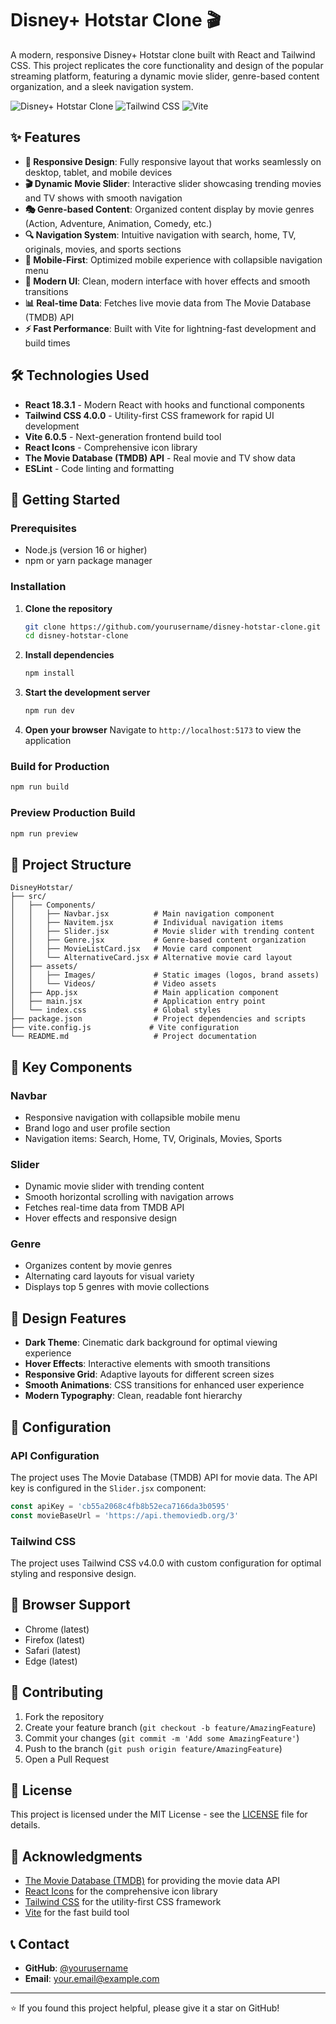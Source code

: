# Disney+ Hotstar Clone 🎬

A modern, responsive Disney+ Hotstar clone built with React and Tailwind CSS. This project replicates the core functionality and design of the popular streaming platform, featuring a dynamic movie slider, genre-based content organization, and a sleek navigation system.

![Disney+ Hotstar Clone](https://img.shields.io/badge/React-18.3.1-blue?style=for-the-badge&logo=react)
![Tailwind CSS](https://img.shields.io/badge/Tailwind_CSS-4.0.0-38B2AC?style=for-the-badge&logo=tailwind-css)
![Vite](https://img.shields.io/badge/Vite-6.0.5-646CFF?style=for-the-badge&logo=vite)

## ✨ Features

- **🎯 Responsive Design**: Fully responsive layout that works seamlessly on desktop, tablet, and mobile devices
- **🎬 Dynamic Movie Slider**: Interactive slider showcasing trending movies and TV shows with smooth navigation
- **🎭 Genre-based Content**: Organized content display by movie genres (Action, Adventure, Animation, Comedy, etc.)
- **🔍 Navigation System**: Intuitive navigation with search, home, TV, originals, movies, and sports sections
- **📱 Mobile-First**: Optimized mobile experience with collapsible navigation menu
- **🎨 Modern UI**: Clean, modern interface with hover effects and smooth transitions
- **📊 Real-time Data**: Fetches live movie data from The Movie Database (TMDB) API
- **⚡ Fast Performance**: Built with Vite for lightning-fast development and build times

## 🛠️ Technologies Used

- **React 18.3.1** - Modern React with hooks and functional components
- **Tailwind CSS 4.0.0** - Utility-first CSS framework for rapid UI development
- **Vite 6.0.5** - Next-generation frontend build tool
- **React Icons** - Comprehensive icon library
- **The Movie Database (TMDB) API** - Real movie and TV show data
- **ESLint** - Code linting and formatting

## 🚀 Getting Started

### Prerequisites

- Node.js (version 16 or higher)
- npm or yarn package manager

### Installation

1. **Clone the repository**
   ```bash
   git clone https://github.com/yourusername/disney-hotstar-clone.git
   cd disney-hotstar-clone
   ```

2. **Install dependencies**
   ```bash
   npm install
   ```

3. **Start the development server**
   ```bash
   npm run dev
   ```

4. **Open your browser**
   Navigate to `http://localhost:5173` to view the application

### Build for Production

```bash
npm run build
```

### Preview Production Build

```bash
npm run preview
```

## 📁 Project Structure

```
DisneyHotstar/
├── src/
│   ├── Components/
│   │   ├── Navbar.jsx          # Main navigation component
│   │   ├── Navitem.jsx         # Individual navigation items
│   │   ├── Slider.jsx          # Movie slider with trending content
│   │   ├── Genre.jsx           # Genre-based content organization
│   │   ├── MovieListCard.jsx   # Movie card component
│   │   └── AlternativeCard.jsx # Alternative movie card layout
│   ├── assets/
│   │   ├── Images/             # Static images (logos, brand assets)
│   │   └── Videos/             # Video assets
│   ├── App.jsx                 # Main application component
│   ├── main.jsx                # Application entry point
│   └── index.css               # Global styles
├── package.json                # Project dependencies and scripts
├── vite.config.js             # Vite configuration
└── README.md                   # Project documentation
```

## 🎯 Key Components

### Navbar
- Responsive navigation with collapsible mobile menu
- Brand logo and user profile section
- Navigation items: Search, Home, TV, Originals, Movies, Sports

### Slider
- Dynamic movie slider with trending content
- Smooth horizontal scrolling with navigation arrows
- Fetches real-time data from TMDB API
- Hover effects and responsive design

### Genre
- Organizes content by movie genres
- Alternating card layouts for visual variety
- Displays top 5 genres with movie collections

## 🎨 Design Features

- **Dark Theme**: Cinematic dark background for optimal viewing experience
- **Hover Effects**: Interactive elements with smooth transitions
- **Responsive Grid**: Adaptive layouts for different screen sizes
- **Smooth Animations**: CSS transitions for enhanced user experience
- **Modern Typography**: Clean, readable font hierarchy

## 🔧 Configuration

### API Configuration
The project uses The Movie Database (TMDB) API for movie data. The API key is configured in the `Slider.jsx` component:

```javascript
const apiKey = 'cb55a2068c4fb8b52eca7166da3b0595'
const movieBaseUrl = 'https://api.themoviedb.org/3'
```

### Tailwind CSS
The project uses Tailwind CSS v4.0.0 with custom configuration for optimal styling and responsive design.

## 📱 Browser Support

- Chrome (latest)
- Firefox (latest)
- Safari (latest)
- Edge (latest)

## 🤝 Contributing

1. Fork the repository
2. Create your feature branch (`git checkout -b feature/AmazingFeature`)
3. Commit your changes (`git commit -m 'Add some AmazingFeature'`)
4. Push to the branch (`git push origin feature/AmazingFeature`)
5. Open a Pull Request

## 📄 License

This project is licensed under the MIT License - see the [LICENSE](LICENSE) file for details.

## 🙏 Acknowledgments

- [The Movie Database (TMDB)](https://www.themoviedb.org/) for providing the movie data API
- [React Icons](https://react-icons.github.io/react-icons/) for the comprehensive icon library
- [Tailwind CSS](https://tailwindcss.com/) for the utility-first CSS framework
- [Vite](https://vitejs.dev/) for the fast build tool

## 📞 Contact

- **GitHub**: [@yourusername](https://github.com/yourusername)
- **Email**: your.email@example.com

---

⭐ If you found this project helpful, please give it a star on GitHub! 
